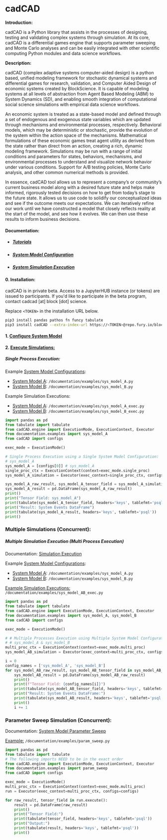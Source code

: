 # cadCAD

**Introduction:**

cadCAD is a Python library that assists in the processes of designing, testing and validating complex systems through 
simulation. At its core, cadCAD is a differential games engine that supports parameter sweeping and Monte Carlo analyses 
and can be easily integrated with other scientific computing Python modules and data science workflows.

**Description:**

cadCAD (complex adaptive systems computer-aided design) is a python based, unified modeling framework for stochastic 
dynamical systems and differential games for research, validation, and Computer Aided Design of economic systems created 
by BlockScience. It is capable of modeling systems at all levels of abstraction from Agent Based Modeling (ABM) to 
System Dynamics (SD), and enabling smooth integration of computational social science simulations with empirical data 
science workflows.


An economic system is treated as a state-based model and defined through a set of endogenous and exogenous state 
variables which are updated through mechanisms and environmental processes, respectively. Behavioral models, which may 
be deterministic or stochastic, provide the evolution of the system within the action space of the mechanisms. 
Mathematical formulations of these economic games treat agent utility as derived from the state rather than direct from 
an action, creating a rich, dynamic modeling framework. Simulations may be run with a range of initial conditions and 
parameters for states, behaviors, mechanisms, and environmental processes to understand and visualize network behavior 
under various conditions. Support for A/B testing policies, Monte Carlo analysis, and other common numerical methods is 
provided.


In essence, cadCAD tool allows us to represent a company’s or community’s current business model along with a desired 
future state and helps make informed, rigorously tested decisions on how to get from today’s stage to the future state. 
It allows us to use code to solidify our conceptualized ideas and see if the outcome meets our expectations. We can 
iteratively refine our work until we have constructed a model that closely reflects reality at the start of the model, 
and see how it evolves. We can then use these results to inform business decisions.


#### Documentation:
* ##### [Tutorials](https://github.com/BlockScience/cadCAD-Tutorials/tree/master/01%20Tutorials)
* ##### [System Model Configuration](https://github.com/BlockScience/cadCAD-Tutorials/blob/master/Documentation/Simulation_Configuration.md)
* ##### [System Simulation Execution](link)


#### 0. Installation:

cadCAD is in private beta. Access to a JupyterHUB instance (or tokens) are issued to participants. If you'd like to 
participate in the beta program, contact cadcad [at] block [dot] science.

Replace `<TOKEN>` in the installation URL below.
```bash
pip3 install pandas pathos fn funcy tabulate 
pip3 install cadCAD --extra-index-url https://<TOKEN>@repo.fury.io/blockscience/
```

#### 1. [Configure System Model](link)

#### 2. [Execute Simulations:](link)

##### Single Process Execution:
Example [System Model Configurations](link): 
* [System Model A](link): `/documentation/examples/sys_model_A.py`
* [System Model B](link): `/documentation/examples/sys_model_B.py`

Example Simulation Executions:
* [System Model A](link): `/documentation/examples/sys_model_A_exec.py`
* [System Model B](link): `/documentation/examples/sys_model_B_exec.py`
```python
import pandas as pd
from tabulate import tabulate
from cadCAD.engine import ExecutionMode, ExecutionContext, Executor
from documentation.examples import sys_model_A
from cadCAD import configs

exec_mode = ExecutionMode()

# Single Process Execution using a Single System Model Configuration:
# sys_model_A
sys_model_A = [configs[0]] # sys_model_A
single_proc_ctx = ExecutionContext(context=exec_mode.single_proc)
sys_model_A_simulation = Executor(exec_context=single_proc_ctx, configs=sys_model_A)

sys_model_A_raw_result, sys_model_A_tensor_field = sys_model_A_simulation.execute()
sys_model_A_result = pd.DataFrame(sys_model_A_raw_result)
print()
print("Tensor Field: sys_model_A")
print(tabulate(sys_model_A_tensor_field, headers='keys', tablefmt='psql'))
print("Result: System Events DataFrame")
print(tabulate(sys_model_A_result, headers='keys', tablefmt='psql'))
print()
```

### Multiple Simulations (Concurrent):
##### Multiple Simulation Execution (Multi Process Execution)
Documentation: [Simulation Execution](link)

Example [System Model Configurations](link): 
* [System Model A](link): `/documentation/examples/sys_model_A.py`
* [System Model B](link): `/documentation/examples/sys_model_B.py`

[Example Simulation Executions:](link) `/documentation/examples/sys_model_AB_exec.py`
```python
import pandas as pd
from tabulate import tabulate
from cadCAD.engine import ExecutionMode, ExecutionContext, Executor
from documentation.examples import sys_model_A, sys_model_B
from cadCAD import configs

exec_mode = ExecutionMode()

# # Multiple Processes Execution using Multiple System Model Configurations:
# # sys_model_A & sys_model_B
multi_proc_ctx = ExecutionContext(context=exec_mode.multi_proc)
sys_model_AB_simulation = Executor(exec_context=multi_proc_ctx, configs=configs)

i = 0
config_names = ['sys_model_A', 'sys_model_B']
for sys_model_AB_raw_result, sys_model_AB_tensor_field in sys_model_AB_simulation.execute():
    sys_model_AB_result = pd.DataFrame(sys_model_AB_raw_result)
    print()
    print(f"Tensor Field: {config_names[i]}")
    print(tabulate(sys_model_AB_tensor_field, headers='keys', tablefmt='psql'))
    print("Result: System Events DataFrame:")
    print(tabulate(sys_model_AB_result, headers='keys', tablefmt='psql'))
    print()
    i += 1
```

### Parameter Sweep Simulation (Concurrent):
Documentation: [System Model Parameter Sweep](link)

[Example:](link) `/documentation/examples/param_sweep.py`
```python
import pandas as pd
from tabulate import tabulate
# The following imports NEED to be in the exact order
from cadCAD.engine import ExecutionMode, ExecutionContext, Executor
from documentation.examples import param_sweep
from cadCAD import configs

exec_mode = ExecutionMode()
multi_proc_ctx = ExecutionContext(context=exec_mode.multi_proc)
run = Executor(exec_context=multi_proc_ctx, configs=configs)

for raw_result, tensor_field in run.execute():
    result = pd.DataFrame(raw_result)
    print()
    print("Tensor Field:")
    print(tabulate(tensor_field, headers='keys', tablefmt='psql'))
    print("Output:")
    print(tabulate(result, headers='keys', tablefmt='psql'))
    print()
```


